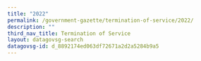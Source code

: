 ```yaml
---
title: "2022"
permalink: /government-gazette/termination-of-service/2022/
description: ""
third_nav_title: Termination of Service
layout: datagovsg-search
datagovsg-id: d_8892174ed063df72671a2d2a5284b9a5
---
```

